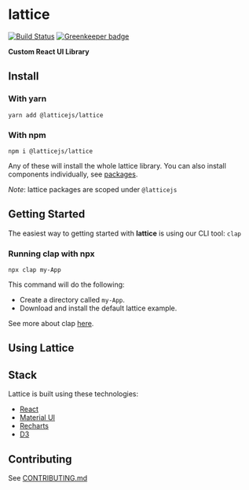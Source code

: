 # lattice

[![Build Status](https://travis-ci.com/latticejs/lattice.svg?branch=master)](https://travis-ci.com/latticejs/lattice) [![Greenkeeper badge](https://badges.greenkeeper.io/latticejs/lattice.svg)](https://greenkeeper.io/)

**Custom React UI Library**

## Install

### With yarn

`yarn add @latticejs/lattice`

### With npm

`npm i @latticejs/lattice`

Any of these will install the whole lattice library. You can also install components individually, see [packages](/packages).

_Note_: lattice packages are scoped under `@latticejs`

## Getting Started

The easiest way to getting started with **lattice** is using our CLI tool: `clap`

### Running clap with npx

`npx clap my-App`

This command will do the following:

- Create a directory called `my-App`.
- Download and install the default lattice example.

See more about clap [here](/packages/clap).

## Using Lattice

## Stack

Lattice is built using these technologies:

- [React](https://reactjs.org/)
- [Material UI](https://material-ui.com/)
- [Recharts](http://recharts.org/en-US/)
- [D3](https://d3js.org/)

## Contributing

See [CONTRIBUTING.md](CONTRIBUTING.md)
